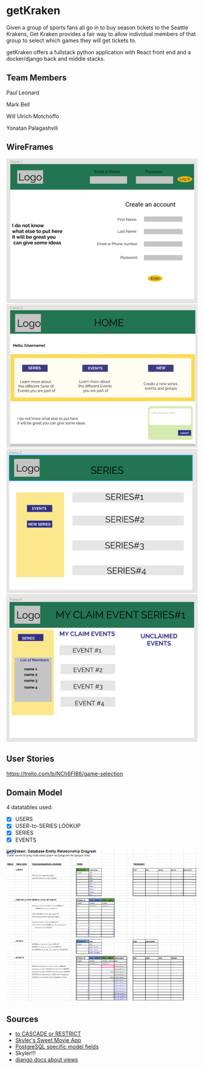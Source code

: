 # getKraken
Given a group of sports fans all go in to buy season tickets to the Seattle Krakens, Get Kraken provides a fair way to allow individual members of that group to select which games they will get tickets to.

getKraken offers a fullstack python application with React front end and a docker/django back and middle stacks.

## Team Members

Paul Leonard

Mark Bell

Will Ulrich Motchoffo

Yonatan Palagashvili

## WireFrames
![login-page](assets/signup_login_wireframe.png)
![homepage](assets/user_homepage_wireframe.png)
![series-page](assets/specific_series_wireframe.png)
![events-page](assets/events_wireframe.png)

## User Stories

https://trello.com/b/NCh6FI86/game-selection

## Domain Model

4 datatables used:

- [x] USERS
- [x] USER-to-SERIES LOOKUP 
- [x] SERIES 
- [x] EVENTS

![database-entity-relationship-diagram](assets/db_entity_relationship.png)


## Sources
- [to CASCADE or RESTRICT](
https://docs.djangoproject.com/en/3.1/ref/models/fields/#django.db.models.ForeignKey)
- [Skyler's Sweet Movie App](https://github.com/MyColl-Org/mycoll_back_end)
- [PostgreSQL specific model fields](https://docs.djangoproject.com/en/3.1/ref/contrib/postgres/fields/)
- Skyler!!!
- [django docs about views](https://docs.djangoproject.com/en/3.1/topics/http/views/)